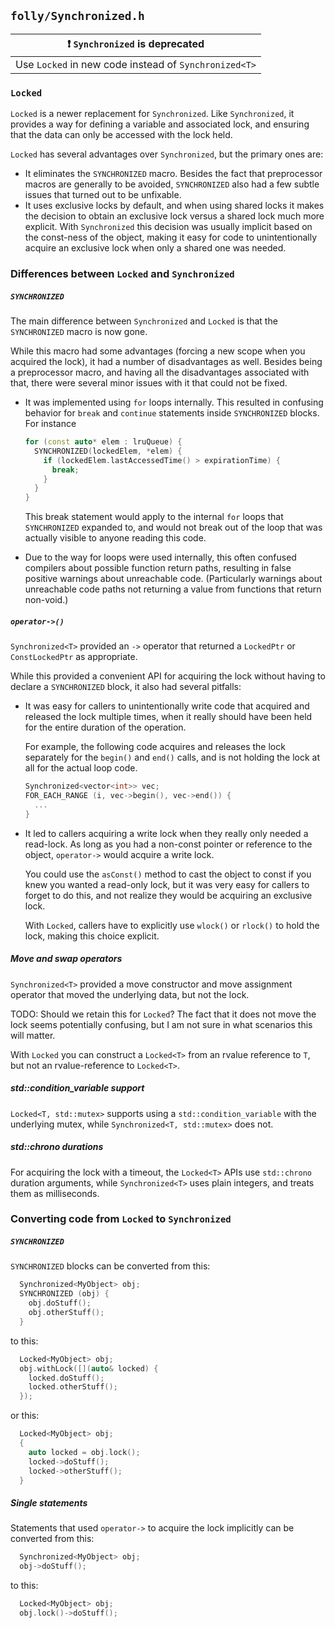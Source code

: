 `folly/Synchronized.h`
----------------------

|:exclamation: `Synchronized` is deprecated            |
|------------------------------------------------------|
|Use `Locked` in new code instead of `Synchronized<T>` |


### `Locked`

`Locked` is a newer replacement for `Synchronized`.  Like `Synchronized`, it
provides a way for defining a variable and associated lock, and ensuring that
the data can only be accessed with the lock held.

`Locked` has several advantages over `Synchronized`, but the primary ones are:

* It eliminates the `SYNCHRONIZED` macro.  Besides the fact that preprocessor
  macros are generally to be avoided, `SYNCHRONIZED` also had a few subtle
  issues that turned out to be unfixable.
* It uses exclusive locks by default, and when using shared locks it makes the
  decision to obtain an exclusive lock versus a shared lock much more explicit.
  With `Synchronized` this decision was usually implicit based on the
  const-ness of the object, making it easy for code to unintentionally acquire
  an exclusive lock when only a shared one was needed.

### Differences between `Locked` and `Synchronized`

##### `SYNCHRONIZED`

The main difference between `Synchronized` and `Locked` is that the
`SYNCHRONIZED` macro is now gone.

While this macro had some advantages (forcing a new scope when you acquired the
lock), it had a number of disadvantages as well.  Besides being a preprocessor
macro, and having all the disadvantages associated with that, there were
several minor issues with it that could not be fixed.

* It was implemented using `for` loops internally.  This resulted in confusing
  behavior for `break` and `continue` statements inside `SYNCHRONIZED` blocks.
  For instance

  ```cpp
  for (const auto* elem : lruQueue) {
    SYNCHRONIZED(lockedElem, *elem) {
      if (lockedElem.lastAccessedTime() > expirationTime) {
        break;
      }
    }
  }
  ```

  This break statement would apply to the internal `for` loops that
  `SYNCHRONIZED` expanded to, and would not break out of the loop that was
  actually visible to anyone reading this code.

* Due to the way for loops were used internally, this often confused compilers
  about possible function return paths, resulting in false positive warnings
  about unreachable code.  (Particularly warnings about unreachable code paths
  not returning a value from functions that return non-void.)

##### `operator->()`

`Synchronized<T>` provided an `->` operator that returned a `LockedPtr` or
`ConstLockedPtr` as appropriate.

While this provided a convenient API for acquiring the lock without having to
declare a `SYNCHRONIZED` block, it also had several pitfalls:

* It was easy for callers to unintentionally write code that acquired and
  released the lock multiple times, when it really should have been held for
  the entire duration of the operation.

  For example, the following code acquires and releases the lock separately for
  the `begin()` and `end()` calls, and is not holding the lock at all for the
  actual loop code.

  ```cpp
  Synchronized<vector<int>> vec;
  FOR_EACH_RANGE (i, vec->begin(), vec->end()) {
    ...
  }
  ```

* It led to callers acquiring a write lock when they really only needed a
  read-lock.  As long as you had a non-const pointer or reference to the
  object, `operator->` would acquire a write lock.

  You could use the `asConst()` method to cast the object to const if you knew
  you wanted a read-only lock, but it was very easy for callers to forget to do
  this, and not realize they would be acquiring an exclusive lock.

  With `Locked`, callers have to explicitly use `wlock()` or `rlock()` to hold
  the lock, making this choice explicit.

##### Move and swap operators

`Synchronized<T>` provided a move constructor and move assignment operator that
moved the underlying data, but not the lock.

TODO: Should we retain this for `Locked`?  The fact that it does not move the
lock seems potentially confusing, but I am not sure in what scenarios this will
matter.

With `Locked` you can construct a `Locked<T>` from an rvalue reference to `T`,
but not an rvalue-reference to `Locked<T>`.

##### std::condition_variable support

`Locked<T, std::mutex>` supports using a `std::condition_variable` with the
underlying mutex, while `Synchronized<T, std::mutex>` does not.

##### std::chrono durations

For acquiring the lock with a timeout, the `Locked<T>` APIs use `std::chrono`
duration arguments, while `Synchronized<T>` uses plain integers, and treats
them as milliseconds.


### Converting code from `Locked` to `Synchronized`

##### `SYNCHRONIZED`

`SYNCHRONIZED` blocks can be converted from this:

```cpp
  Synchronized<MyObject> obj;
  SYNCHRONIZED (obj) {
    obj.doStuff();
    obj.otherStuff();
  }
```

to this:

```cpp
  Locked<MyObject> obj;
  obj.withLock([](auto& locked) {
    locked.doStuff();
    locked.otherStuff();
  });
```

or this:

```cpp
  Locked<MyObject> obj;
  {
    auto locked = obj.lock();
    locked->doStuff();
    locked->otherStuff();
  }
```

##### Single statements

Statements that used `operator->` to acquire the lock implicitly can be
converted from this:

```cpp
  Synchronized<MyObject> obj;
  obj->doStuff();
```

to this:

```cpp
  Locked<MyObject> obj;
  obj.lock()->doStuff();
```

